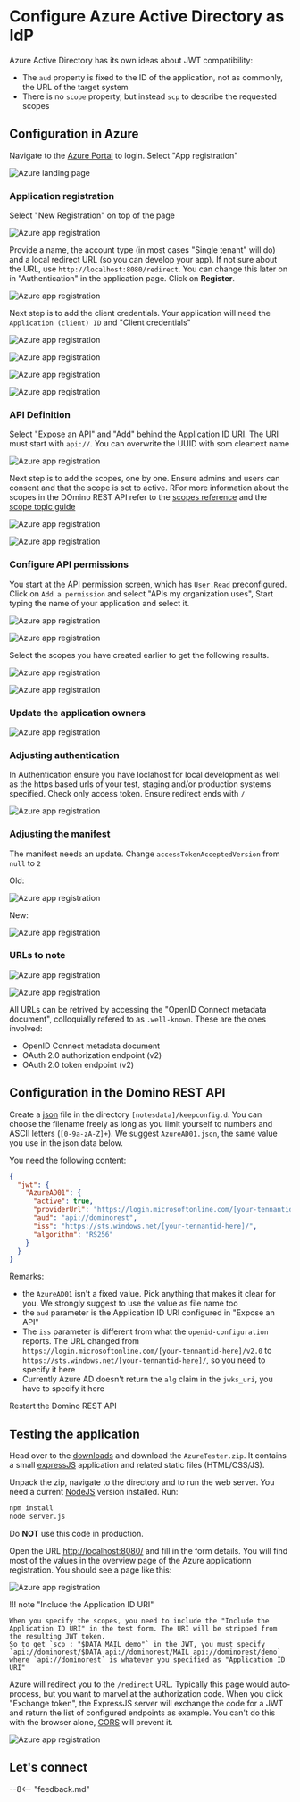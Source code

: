 # Configure Azure Active Directory as IdP

Azure Active Directory has its own ideas about JWT compatibility:

- The `aud` property is fixed to the ID of the application, not as commonly, the URL of the target system
- There is no `scope` property, but instead `scp` to describe the requested scopes

## Configuration in Azure

Navigate to the [Azure Portal](https://portal.azure.com) to login. Select "App registration"

![Azure landing page](../../assets/images/configuringAD-01.png)

### Application registration

Select "New Registration" on top of the page

![Azure app registration](../../assets/images/configuringAD-02.png)

Provide a name, the account type (in most cases "Single tenant" will do) and a local redirect URL (so you can develop your app). If not sure about the URL, use `http://localhost:8080/redirect`. You can change this later on in "Authentication" in the application page. Click on **Register**.

![Azure app registration](../../assets/images/configuringAD-03.png)

Next step is to add the client credentials. Your application will need the `Application (client) ID` and "Client credentials"

![Azure app registration](../../assets/images/configuringAD-04.png)

![Azure app registration](../../assets/images/configuringAD-05.png)

![Azure app registration](../../assets/images/configuringAD-06.png)

![Azure app registration](../../assets/images/configuringAD-07.png)

### API Definition

Select "Expose an API" and "Add" behind the Application ID URI. The URI must start with `api://`. You can overwrite the UUID with som cleartext name

![Azure app registration](../../assets/images/configuringAD-08.png)

Next step is to add the scopes, one by one. Ensure admins and users can consent and that the scope is set to active. RFor more information about the scopes in the DOmino REST API refer to the [scopes reference](../../references/usingdominorestapi/scopes.md) and the [scope topic guide](../../topicguides/understanding.md#databases-schemas-and-scopes)

![Azure app registration](../../assets/images/configuringAD-09.png)

![Azure app registration](../../assets/images/configuringAD-10.png)

### Configure API permissions

You start at the API permission screen, which has `User.Read` preconfigured. Click on `Add a permission` and select "APIs my organization uses", Start typing the name of your application and select it.

![Azure app registration](../../assets/images/configuringAD-11.png)

![Azure app registration](../../assets/images/configuringAD-12.png)

Select the scopes you have created earlier to get the following results.

![Azure app registration](../../assets/images/configuringAD-13.png)

![Azure app registration](../../assets/images/configuringAD-14.png)

### Update the application owners

![Azure app registration](../../assets/images/configuringAD-15.png)

### Adjusting authentication

In Authentication ensure you have loclahost for local development as well as the https based urls of your test, staging and/or production systems specified. Check only access token. Ensure redirect ends with `/`

![Azure app registration](../../assets/images/configuringAD-15a.png)

### Adjusting the manifest

The manifest needs an update. Change `accessTokenAcceptedVersion` from `null` to `2`

Old:

![Azure app registration](../../assets/images/configuringAD-16.png)

New:

![Azure app registration](../../assets/images/configuringAD-17.png)

### URLs to note

![Azure app registration](../../assets/images/configuringAD-18.png)

![Azure app registration](../../assets/images/configuringAD-19.png)

All URLs can be retrived by accessing the "OpenID Connect metadata document", colloquially refered to as `.well-known`. These are the ones involved:

- OpenID Connect metadata document
- OAuth 2.0 authorization endpoint (v2)
- OAuth 2.0 token endpoint (v2)

## Configuration in the Domino REST API

Create a [json](https://www.json.org/json-en.html) file in the directory `[notesdata]/keepconfig.d`. You can choose the filename freely as long as you limit yourself to numbers and ASCII letters (`[0-9a-zA-Z]+`). We suggest `AzureAD01.json`, the same value you use in the json data below.

You need the following content:

```json
{
  "jwt": {
    "AzureAD01": {
      "active": true,
      "providerUrl": "https://login.microsoftonline.com/[your-tennantid-here]/v2.0/.well-known/openid-configuration",
      "aud": "api://dominorest",
      "iss": "https://sts.windows.net/[your-tennantid-here]/",
      "algorithm": "RS256"
    }
  }
}
```

Remarks:

- the `AzureAD01` isn't a fixed value. Pick anything that makes it clear for you. We strongly suggest to use the value as file name too
- the `aud` parameter is the Application ID URI configured in "Expose an API"
- The `iss` parameter is different from what the `openid-configuration` reports. The URL changed from `https://login.microsoftonline.com/[your-tennantid-here]/v2.0` to `https://sts.windows.net/[your-tennantid-here]/`, so you need to specify it here
- Currently Azure AD doesn't return the `alg` claim in the `jwks_uri`, you have to specify it here

Restart the Domino REST API

## Testing the application

Head over to the [downloads](../../references/downloads.md) and download the `AzureTester.zip`. It contains a small [expressJS](https://expressjs.com/) application and related static files (HTML/CSS/JS).

Unpack the zip, navigate to the directory and to run the web server. You need a current [NodeJS](https://nodejs.org/en) version installed. Run:

```bash
npm install
node server.js
```

Do **NOT** use this code in production.

Open the URL [http://localhost:8080/](http://localhost:8080/) and fill in the form details. You will find most of the values in the overview page of the Azure applicationn registration. You should see a page like this:

![Azure app registration](../../assets/images/configuringAD-20.png)

!!! note "Include the Application ID URI"

    When you specify the scopes, you need to include the "Include the Application ID URI" in the test form. The URI will be stripped from the resulting JWT token.
    So to get `scp : "$DATA MAIL demo"` in the JWT, you must specify `api://dominorest/$DATA api://dominorest/MAIL api://dominorest/demo` where `api://dominorest` is whatever you specified as "Application ID URI"

Azure will redirect you to the `/redirect` URL. Typically this page would auto-process, but you want to marvel at the authorization code. When you click "Exchange token", the ExpressJS server will exchange the code for a JWT and return the list of configured endpoints as example. You can't do this with the browser alone, [CORS](https://developer.mozilla.org/en-US/docs/Web/HTTP/CORS) will prevent it.

![Azure app registration](../../assets/images/configuringAD-21.png)

## Let's connect

--8<-- "feedback.md"
